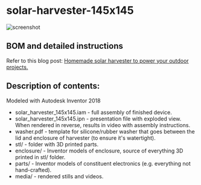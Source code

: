 # solar-harvester-145x145

![screenshot](https://github.com/panovvv/solar-harvester-145x145/raw/master/media/solar_harvester_145x145.png?raw=true)

## BOM and detailed instructions
Refer to this blog post: [Homemade solar harvester to power your outdoor projects.](https://www.shortn0tes.com/2019/07/solar-harvester.html)

## Description of contents:
Modeled with Autodesk Inventor 2018

* solar_harvester_145x145.iam - full assembly of finished device.
* solar_harvester_145x145.ipn - presentation file with exploded view.
When rendered in reverse, results in video with assembly instructions.
* washer.pdf - template for silicone/rubber washer that goes
between the lid and enclosure of harvester (to ensure it's watertight).
* stl/ - folder with 3D printed parts.
* enclosure/ - Inventor models of enclosure, source of everything 3D printed in stl/ folder. 
* parts/ - Inventor models of constituent electronics (e.g. everything not hand-crafted).
* media/ - rendered stills and videos.

